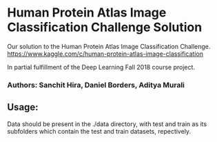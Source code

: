 # Human Protein Atlas Image Classification Challenge Solution
Our solution to the Human Protein Atlas Image Classification Challenge. https://www.kaggle.com/c/human-protein-atlas-image-classification

In partial fulfillment of the Deep Learning Fall 2018 course project.

### Authors: Sanchit Hira, Daniel Borders, Aditya Murali

## Usage:
Data should be present in the ./data directory, with test and train as its subfolders which contain the test and train datasets, repectively.

